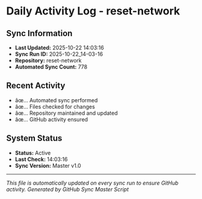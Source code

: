 ﻿# Daily Activity Log - reset-network

## Sync Information
- **Last Updated:** 2025-10-22 14:03:16
- **Sync Run ID:** 2025-10-22_14-03-16
- **Repository:** reset-network
- **Automated Sync Count:** 778

## Recent Activity
- âœ… Automated sync performed
- âœ… Files checked for changes
- âœ… Repository maintained and updated
- âœ… GitHub activity ensured

## System Status
- **Status:** Active
- **Last Check:** 14:03:16
- **Sync Version:** Master v1.0

---
*This file is automatically updated on every sync run to ensure GitHub activity.*
*Generated by GitHub Sync Master Script*
